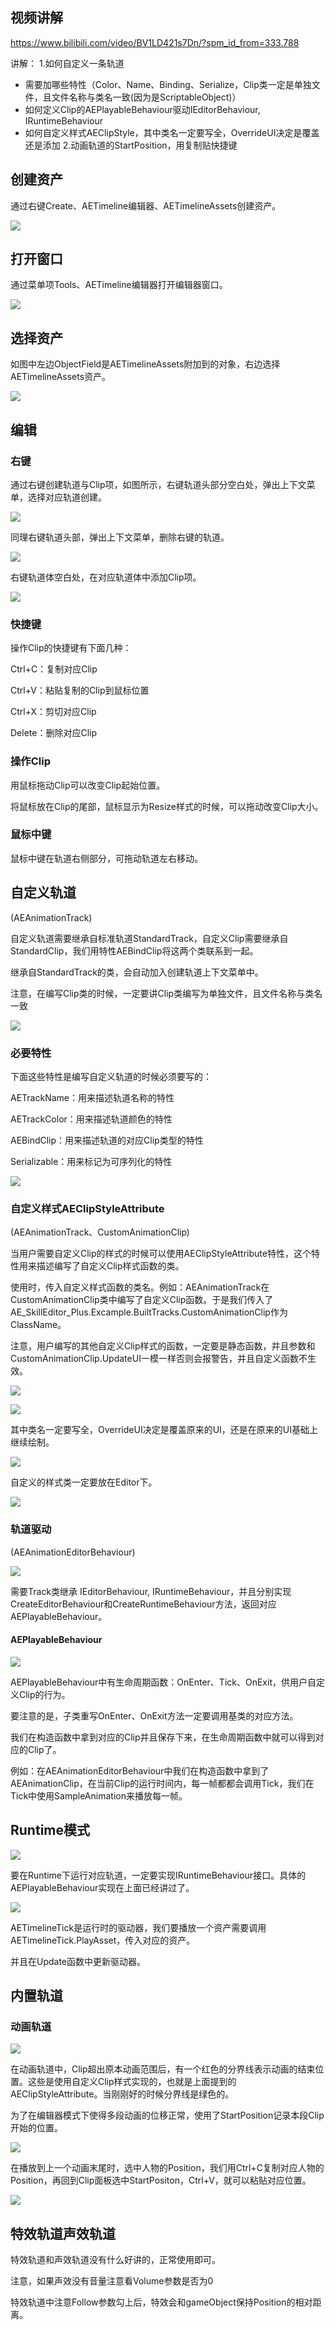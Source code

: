 ## 视频讲解

https://www.bilibili.com/video/BV1LD421s7Dn/?spm_id_from=333.788

讲解：
1.如何自定义一条轨道
- 需要加哪些特性（Color、Name、Binding、Serialize，Clip类一定是单独文件，且文件名称与类名一致(因为是ScriptableObject)）
- 如何定义Clip的AEPlayableBehaviour驱动IEditorBehaviour, IRuntimeBehaviour
- 如何自定义样式AEClipStyle，其中类名一定要写全，OverrideUI决定是覆盖还是添加
  2.动画轨道的StartPosition，用复制贴快捷键

## 创建资产

通过右键Create、AETimeline编辑器、AETimelineAssets创建资产。

![](ImagesAssets/Pasted%20image%2020240503172205.png)

## 打开窗口

通过菜单项Tools、AETimeline编辑器打开编辑器窗口。

![](ImagesAssets/Pasted%20image%2020240503172328.png)

## 选择资产

如图中左边ObjectField是AETimelineAssets附加到的对象，右边选择AETimelineAssets资产。

![](ImagesAssets/Pasted%20image%2020240503172433.png)
## 编辑

### 右键

通过右键创建轨道与Clip项，如图所示，右键轨道头部分空白处，弹出上下文菜单，选择对应轨道创建。

![](ImagesAssets/Pasted%20image%2020240503172754.png)

同理右键轨道头部，弹出上下文菜单，删除右键的轨道。

![](ImagesAssets/Pasted%20image%2020240503172849.png)

右键轨道体空白处，在对应轨道体中添加Clip项。

![](ImagesAssets/Pasted%20image%2020240503173002.png)

### 快捷键

操作Clip的快捷键有下面几种：

Ctrl+C：复制对应Clip

Ctrl+V：粘贴复制的Clip到鼠标位置

Ctrl+X：剪切对应Clip

Delete：删除对应Clip

### 操作Clip

用鼠标拖动Clip可以改变Clip起始位置。

将鼠标放在Clip的尾部，鼠标显示为Resize样式的时候，可以拖动改变Clip大小。

### 鼠标中键

鼠标中键在轨道右侧部分，可拖动轨道左右移动。

## 自定义轨道

(AEAnimationTrack)

自定义轨道需要继承自标准轨道StandardTrack，自定义Clip需要继承自StandardClip，我们用特性AEBindClip将这两个类联系到一起。

继承自StandardTrack的类，会自动加入创建轨道上下文菜单中。

注意，在编写Clip类的时候，一定要讲Clip类编写为单独文件，且文件名称与类名一致

![](ImagesAssets/Pasted%20image%2020240503190400.png)

### 必要特性

下面这些特性是编写自定义轨道的时候必须要写的：

AETrackName：用来描述轨道名称的特性

AETrackColor：用来描述轨道颜色的特性

AEBindClip：用来描述轨道的对应Clip类型的特性

Serializable：用来标记为可序列化的特性

![](ImagesAssets/Pasted%20image%2020240503173908.png)

### 自定义样式AEClipStyleAttribute

(AEAnimationTrack、CustomAnimationClip)

当用户需要自定义Clip的样式的时候可以使用AEClipStyleAttribute特性，这个特性用来描述编写了自定义Clip样式函数的类。

使用时，传入自定义样式函数的类名。例如：AEAnimationTrack在CustomAnimationClip类中编写了自定义Clip函数。于是我们传入了AE_SkillEditor_Plus.Excample.BuiltTracks.CustomAnimationClip作为ClassName。

注意，用户编写的其他自定义Clip样式的函数，一定要是静态函数，并且参数和CustomAnimationClip.UpdateUI一模一样否则会报警告，并且自定义函数不生效。

![](ImagesAssets/Pasted%20image%2020240503190945.png)

![](ImagesAssets/Pasted%20image%2020240503191332.png)

其中类名一定要写全，OverrideUI决定是覆盖原来的UI，还是在原来的UI基础上继续绘制。

![](ImagesAssets/Pasted%20image%2020240503170103.png)

自定义的样式类一定要放在Editor下。

![](ImagesAssets/Pasted%20image%2020240503173825.png)

### 轨道驱动

(AEAnimationEditorBehaviour)

![](ImagesAssets/Pasted%20image%2020240503173908.png)

需要Track类继承 IEditorBehaviour, IRuntimeBehaviour，并且分别实现CreateEditorBehaviour和CreateRuntimeBehaviour方法，返回对应AEPlayableBehaviour。

#### AEPlayableBehaviour

![](ImagesAssets/Pasted%20image%2020240503195339.png)

AEPlayableBehaviour中有生命周期函数：OnEnter、Tick、OnExit，供用户自定义Clip的行为。

要注意的是，子类重写OnEnter、OnExit方法一定要调用基类的对应方法。

我们在构造函数中拿到对应的Clip并且保存下来，在生命周期函数中就可以得到对应的Clip了。

例如：在AEAnimationEditorBehaviour中我们在构造函数中拿到了AEAnimationClip，在当前Clip的运行时间内，每一帧都都会调用Tick，我们在Tick中使用SampleAnimation来播放每一帧。

##  Runtime模式

![](ImagesAssets/Pasted%20image%2020240503173908.png)

要在Runtime下运行对应轨道，一定要实现IRuntimeBehaviour接口。具体的AEPlayableBehaviour实现在上面已经讲过了。

![](ImagesAssets/Pasted%20image%2020240503174758.png)

AETimelineTick是运行时的驱动器，我们要播放一个资产需要调用AETimelineTick.PlayAsset，传入对应的资产。

并且在Update函数中更新驱动器。

## 内置轨道

### 动画轨道

![](ImagesAssets/Pasted%20image%2020240503185358.png)

在动画轨道中，Clip超出原本动画范围后，有一个红色的分界线表示动画的结束位置。这些是使用自定义Clip样式实现的，也就是上面提到的AEClipStyleAttribute。当刚刚好的时候分界线是绿色的。

为了在编辑器模式下使得多段动画的位移正常，使用了StartPosition记录本段Clip开始的位置。

![](ImagesAssets/Pasted%20image%2020240503191938.png)

在播放到上一个动画末尾时，选中人物的Position，我们用Ctrl+C复制对应人物的Position，再回到Clip面板选中StartPositon，Ctrl+V，就可以粘贴对应位置。

![](ImagesAssets/Pasted%20image%2020240503192154.png)

## 特效轨道声效轨道

特效轨道和声效轨道没有什么好讲的，正常使用即可。

注意，如果声效没有音量注意看Volume参数是否为0

特效轨道中注意Follow参数勾上后，特效会和gameObject保持Position的相对距离。
